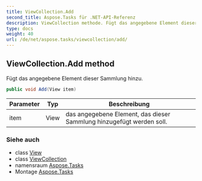 ```yaml
---
title: ViewCollection.Add
second_title: Aspose.Tasks für .NET-API-Referenz
description: ViewCollection methode. Fügt das angegebene Element dieser Sammlung hinzu.
type: docs
weight: 40
url: /de/net/aspose.tasks/viewcollection/add/
---
```

## ViewCollection.Add method

Fügt das angegebene Element dieser Sammlung hinzu.

```csharp
public void Add(View item)
```

| Parameter | Typ | Beschreibung |
| --- | --- | --- |
| item | View | das angegebene Element, das dieser Sammlung hinzugefügt werden soll. |

### Siehe auch

* class [View](../../view/)
* class [ViewCollection](../)
* namensraum [Aspose.Tasks](../../viewcollection/)
* Montage [Aspose.Tasks](../../../)


